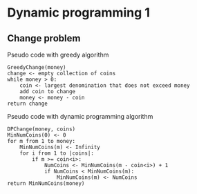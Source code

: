 # Dynamic programming 1

## Change problem

Pseudo code with greedy algorithm

```
GreedyChange(money)
change <- empty collection of coins
while money > 0:
    coin <- largest denomination that does not exceed money
    add coin to change
    money <- money - coin
return change
```

Pseudo code with dynamic programming algorithm

```
DPChange(money, coins)
MinNumCoins(0) <- 0
for m from 1 to money:
    MinNumCoins(m) <- Infinity
    for i from 1 to |coins|:
        if m >= coin<i>:
            NumCoins <- MinNumCoins(m - coin<i>) + 1
            if NumCoins < MinNumCoins(m):
                MinNumCoins(m) <- NumCoins
return MinNumCoins(money)
```
